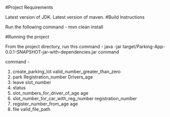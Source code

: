 #Project Requirements

Latest version of JDK.
Latest version of maven.
#Build Instructions

Run the following command -
mvn clean install

#Running the project

From the project directory, run this command -
java -jar target/Parking-App-0.0.1-SNAPSHOT-jar-with-dependencies.jar command

command - 
1. create_parking_lot valid_number_greater_than_zero
2. park Registration_number Drivers_age
3. leave slot_number
4. status 
5. slot_numbers_for_driver_of_age age
6. slot_number_for_car_with_reg_number registration_number
7. register_number_from_age age
8. file valid_file_path
